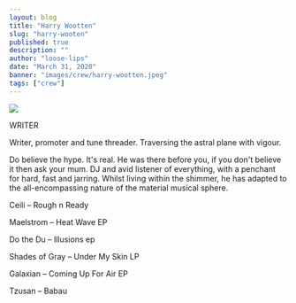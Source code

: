 ```yaml
---
layout: blog
title: "Harry Wootten"
slug: "harry-wooten"
published: true
description: ""
author: "loose-lips"
date: "March 31, 2020"
banner: "images/crew/harry-wootten.jpeg"
tags: ["crew"]
---
```


<img src="https://loose-lips.seedpip.com/wp-content/uploads/2021/02/5e82fe3f87192.jpg">

WRITER

Writer, promoter and tune threader. Traversing the astral plane with vigour.

Do believe the hype. It's real. He was there before you, if you don't believe it then ask your mum. DJ and avid listener of everything, with a penchant for hard, fast and jarring. Whilst living within the shimmer, he has adapted to the all-encompassing nature of the material musical sphere.

Ceili – Rough n Ready

Maelstrom – Heat Wave EP

Do the Du – Illusions ep

Shades of Gray – Under My Skin LP

Galaxian – Coming Up For Air EP

Tzusan – Babau
